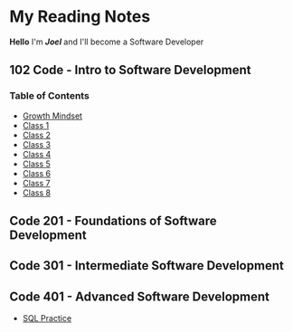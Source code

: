 # My Reading Notes

**Hello** I'm **_Joel_** and I'll become a Software Developer

## 102 Code - Intro to Software Development

### Table of Contents

- [Growth Mindset](https://jmyrtil.github.io/reading-notes/growth-mindset)
- [Class 1](https://jmyrtil.github.io/reading-notes/learning-markdown)
- [Class 2](https://jmyrtil.github.io/reading-notes/the-coders-computer)
- [Class 3](https://jmyrtil.github.io/reading-notes/revisions-and-the-cloud)
- [Class 4](https://jmyrtil.github.io/reading-notes/html)
- [Class 5](https://jmyrtil.github.io/reading-notes/css)
- [Class 6](https://jmyrtil.github.io/reading-notes/java)
- [Class 7](https://jmyrtil.github.io/reading-notes/programming)
- [Class 8](https://jmyrtil.github.io/reading-notes/operators-loops)

## Code 201 - Foundations of Software Development

## Code 301 - Intermediate Software Development

## Code 401 - Advanced Software Development
 - [SQL Practice]()
